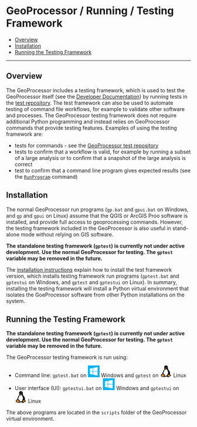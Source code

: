 # GeoProcessor / Running / Testing Framework

* [Overview](#overview)
* [Installation](#installation)
* [Running the Testing Framework](#running-the-testing-framework)

--------------

## Overview ##

The GeoProcessor includes a testing framework, which is used to test the GeoProcessor itself
(see the [Developer Documentation](http://software.openwaterfoundation.org/geoprocessor/latest/doc-dev/dev-tasks/testing/))
by running tests in the [test repository](https://github.com/OpenWaterFoundation/owf-app-geoprocessor-python-test).
The test framework can also be used to automate testing of command file workflows,
for example to validate other software and processes.
The GeoProcessor testing framework does not require additional Python programming and instead relies on
GeoProcessor commands that provide testing features.
Examples of using the testing framework are:

* tests for commands - see the [GeoProcessor test repository](https://github.com/OpenWaterFoundation/owf-app-geoprocessor-python-test)
* tests to confirm that a workflow is valid, for example by running a subset of a large analysis
  or to confirm that a snapshot of the large analysis is correct
* test to confirm that a command line program gives expected results (see the
  [`RunProgram`](../command-ref/RunProgram/RunProgram.md) command)

## Installation ##

The normal GeoProcessor run programs (`gp.bat` and `gpui.bat` on Windows, and `gp` and `gpui` on Linux) assume that the
QGIS or ArcGIS Proo software is installed,
and provide full access to geoprocessing commands.
However, the testing framework included in the GeoProcessor is also useful in stand-alone mode without relying on GIS software.

**The standalone testing framework (`gptest`) is currently not under active development.  Use the normal GeoProcessor for testing.
The `gptest` variable may be removed in the future.**

The [installation instructions](../appendix-install/install.md) explain how to install the test framework version,
which installs testing framework run programs
(`gptest.bat` and `gptestui` on Windows, and `gptest` and `gptestui` on Linux).
In summary, installing the testing framework will install a Python virtual environment that isolates
the GoeProcessor software from other Python installations on the system.

## Running the Testing Framework ##

**The standalone testing framework (`gptest`) is currently not under active development.  Use the normal GeoProcessor for testing.
The `gptest` variable may be removed in the future.**

The GeoProcessor testing framework is run using:

* Command line:  `gptest.bat` on ![windows](../images/windows-32.png) Windows and `gptest` on ![linux](../images/linux-32.png) Linux
* User interface (UI):  `gptestui.bat` on ![windows](../images/windows-32.png) Windows and `gptestui` on ![linux](../images/linux-32.png) Linux

The above programs are located in the `scripts` folder of the GeoProcessor virtual environment.
